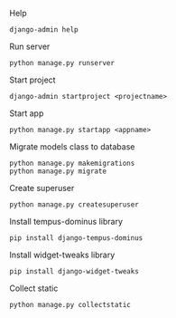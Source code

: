 Help
```
django-admin help

```

Run server
```
python manage.py runserver

```

Start project
```
django-admin startproject <projectname>

```

Start app
```
python manage.py startapp <appname>

```

Migrate models class to database
```
python manage.py makemigrations
python manage.py migrate

```

Create superuser 
```
python manage.py createsuperuser

```

Install tempus-dominus library 
```
pip install django-tempus-dominus

```

Install widget-tweaks library
```
pip install django-widget-tweaks

```

Collect static
```
python manage.py collectstatic

```
